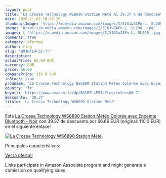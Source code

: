 ```yaml
---
layout: post
title: 'La Crosse Technology WS6890 Station Mété al 39.37 % de descuento'
date: 2020-11-02 16:28:29
thumbnailImage: 'https://m.media-amazon.com/images/I/5161wZAPn-L._SL200_.jpg'
image: 'https://m.media-amazon.com/images/I/5161wZAPn-L._SL200_.jpg'
images: [ 'https://m.media-amazon.com/images/I/5161wZAPn-L._SL200_.jpg' ]
comments: true
category: ofertas
author: ring
slug: 'B01HTL4F5I-fr'
description:
actualPrice: 66.69 EUR
currency: EUR
price: 66.69
comparePrice: 110.0 EUR
inStock: true
prodname: 'La Crosse Technology WS6890 Station Météo Colorée avec Enceinte Bluetooth - Noir'
country: 'fr'
buyurl: 'https://www.amazon.fr/dp/B01HTL4F5I/?tag=tolees0d-21'
descuento: '39.37'
titulo: 'La Crosse Technology WS6890 Station Mété'
---
```


Está [La Crosse Technology WS6890 Station Météo Colorée avec Enceinte Bluetooth - Noir](https://www.amazon.fr/dp/B01HTL4F5I/?tag=tolees0d-21) con 39.37 de descuento por 66.69 EUR (original: 110.0 EUR) en el siguiente enlace!

[![La Crosse Technology WS6890 Station Mété](https://m.media-amazon.com/images/I/5161wZAPn-L._SL200_.jpg)](https://www.amazon.fr/dp/B01HTL4F5I/?tag=tolees0d-21)

Principales características:


[Ver la oferta!!](https://www.amazon.fr/dp/B01HTL4F5I/?tag=tolees0d-21)

Links participate in Amazon Associate program and might generate a comission on qualifying sales


